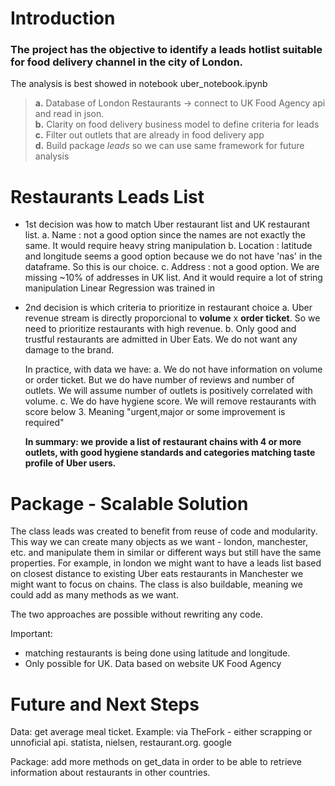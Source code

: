 # Introduction
### The project has the objective to identify a leads hotlist suitable for food delivery channel in the city of London.

The analysis is best showed in notebook uber_notebook.ipynb

> **a.** Database of London Restaurants -> connect to UK Food Agency api and read in json.\
**b.** Clarity on food delivery business model to define criteria for leads\
**c.** Filter out outlets that are already in food delivery app\
**d.** Build package *leads* so we can use same framework for future analysis


# Restaurants Leads List

- 1st decision was how to match Uber restaurant list and UK restaurant list. 
      a. Name : not a good option since the names are not exactly the same. It would require heavy string manipulation
      b. Location : latitude and longitude seems a good option because we do not have 'nas' in the dataframe. So this is our choice. 
      c. Address : not a good option. We are missing ~10% of addresses in UK list. And it would require a lot of string manipulation Linear Regression was trained in 
      
- 2nd decision is which criteria to prioritize in restaurant choice
     a. Uber revenue stream is directly proporcional to **volume** x **order ticket**. So we need to prioritize restaurants with high revenue.
     b. Only good and trustful restaurants are admitted in Uber Eats. We do not want any damage to the brand.
     
  In practice, with data we have:
     a. We do not have information on volume or order ticket. But we do have number of reviews and number of outlets. We will assume number of outlets is positively correlated with volume.
     c. We do have hygiene score. We will remove restaurants with score below 3. Meaning "urgent,major or some improvement is required"

  **In summary: we provide a list of restaurant chains with 4 or more outlets, with good hygiene standards and categories matching taste profile of Uber users.**

# Package - Scalable Solution

The class leads was created to benefit from reuse of code and modularity.
This way we can create many objects as we want - london, manchester, etc. and manipulate them in similar or different ways but still have the same properties.
For example, in london we might want to have a leads list based on closest distance to existing Uber eats restaurants
in Manchester we might want to focus on chains. 
The class is also buildable, meaning we could add as many methods as we want.

The two approaches are possible without rewriting any code.

Important: 
  - matching restaurants is being done using latitude and longitude.
  - Only possible for UK. Data based on website UK Food Agency

# Future and Next Steps

Data: get average meal ticket. Example: via TheFork - either scrapping or unnoficial api. statista, nielsen, restaurant.org. google
      

Package: add more methods on get_data in order to be able to retrieve information about restaurants in other countries.
